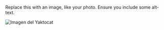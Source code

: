Replace this with an image, like your photo. Ensure you include some alt-text.

![Imagen del Yaktocat](https://octodex.github.com/images/yaktocat.png)
